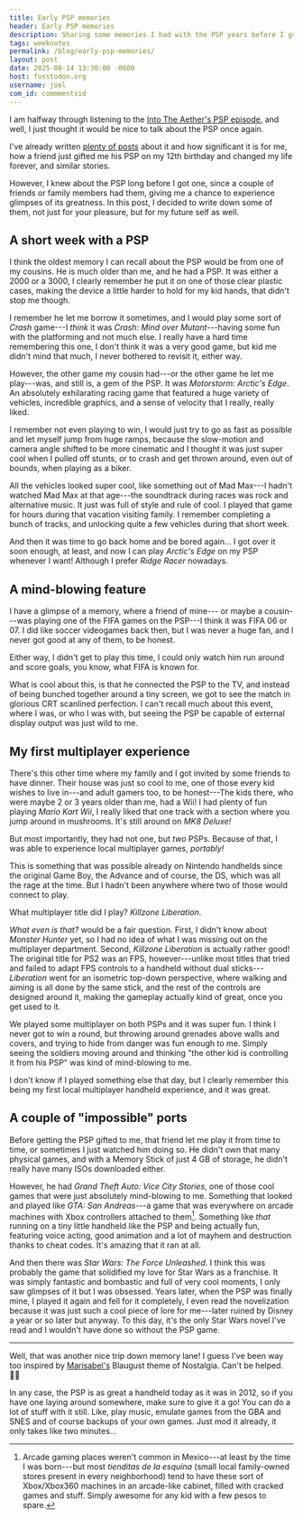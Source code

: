 ```yaml
---
title: Early PSP memories
header: Early PSP memories
description: Sharing some memories I had with the PSP years before I got one for myself!
tags: weeknotes
permalink: /blog/early-psp-memories/
layout: post
date: 2025-08-14 13:30:00 -0600
host: fosstodon.org
username: joel
com_id: commmentsid
---
```


I am halfway through listening to the [Into The Aether's PSP episode](https://intothecast.transistor.fm/episodes/into-the-aether-viii-the-sony-playstation-portable), and well, I just thought it would be nice to talk about the PSP once again.

I've already written [plenty of posts](/tags/psp/) about it and how significant it is for me, how a friend just gifted me his PSP on my 12th birthday and changed my life forever, and similar stories.

However, I knew about the PSP long before I got one, since a couple of friends or family members had them, giving me a chance to experience glimpses of its greatness. In this post, I decided to write down some of them, not just for your pleasure, but for my future self as well.

## A short week with a PSP

I think the oldest memory I can recall about the PSP would be from one of my cousins. He is much older than me, and he had a PSP. It was either a 2000 or a 3000, I clearly remember he put it on one of those clear plastic cases, making the device a little harder to hold for my kid hands, that didn't stop me though.

I remember he let me borrow it sometimes, and I would play some sort of *Crash* game---I *think* it was *Crash: Mind over Mutant*---having some fun with the platforming and not much else. I really have a hard time remembering this one, I don't think it was a very good game, but kid me didn't mind that much, I never bothered to revisit it, either way.

However, the other game my cousin had---or the other game he let me play---was, and still is, a gem of the PSP. It was *Motorstorm: Arctic's Edge*. An absolutely exhilarating racing game that featured a huge variety of vehicles, incredible graphics, and a sense of velocity that I really, really liked.

I remember not even playing to win, I would just try to go as fast as possible and let myself jump from huge ramps, because the slow-motion and camera angle shifted to be more cinematic and I thought it was just super cool when I pulled off stunts, or to crash and get thrown around, even out of bounds, when playing as a biker.

All the vehicles looked super cool, like something out of Mad Max---I hadn't watched Mad Max at that age---the soundtrack during races was rock and alternative music. It just was full of style and rule of cool. I played that game for hours during that vacation visiting family. I remember completing a bunch of tracks, and unlocking quite a few vehicles during that short week.

And then it was time to go back home and be bored again... I got over it soon enough, at least, and now I can play *Arctic's Edge* on my PSP whenever I want! Although I prefer *Ridge Racer* nowadays.

## A mind-blowing feature

I have a glimpse of a memory, where a friend of mine--- or maybe a cousin---was playing one of the FIFA games on the PSP---I think it was FIFA 06 or 07. I did like soccer videogames back then, but I was never a huge fan, and I never got good at any of them, to be honest.

Either way, I didn't get to play this time, I could only watch him run around and score goals, you know, what FIFA is known for.

What is cool about this, is that he connected the PSP to the TV, and instead of being bunched together around a tiny screen, we got to see the match in glorious CRT scanlined perfection. I can't recall much about this event, where I was, or who I was with, but seeing the PSP be capable of external display output was just wild to me.

## My first multiplayer experience

There's this other time where my family and I got invited by some friends to have dinner. Their house was just so cool to me, one of those every kid wishes to live in---and adult gamers too, to be honest---The kids there, who were maybe 2 or 3 years older than me, had a Wii! I had plenty of fun playing *Mario Kart Wii*, I really liked that one track with a section where you jump around in mushrooms. It's still around on *MK8 Deluxe!*

But most importantly, they had not one, but *two* PSPs. Because of that, I was able to experience local multiplayer games, *portably!*

This is something that was possible already on Nintendo handhelds since the original Game Boy, the Advance and of course, the DS, which was all the rage at the time. But I hadn't been anywhere where two of those would connect to play.

What multiplayer title did I play? *Killzone Liberation*.

*What even is that?* would be a fair question. First, I didn't know about *Monster Hunter* yet, so I had no idea of what I was missing out on the multiplayer department. Second, *Killzone Liberation* is actually rather good! The original title for PS2 was an FPS, however---unlike most titles that tried and failed to adapt FPS controls to a handheld without dual sticks---*Liberation* went for an isometric top-down perspective, where walking and aiming is all done by the same stick, and the rest of the controls are designed around it, making the gameplay actually kind of great, once you get used to it.

We played some multiplayer on both PSPs and it was super fun. I think I never got to win a round, but throwing around grenades above walls and covers, and trying to hide from danger was fun enough to me. Simply seeing the soldiers moving around and thinking "the other kid is controlling it from his PSP" was kind of mind-blowing to me.

I don't know if I played something else that day, but I clearly remember this being my first local multiplayer handheld experience, and it was great.

## A couple of "impossible" ports

Before getting the PSP gifted to me, that friend let me play it from time to time, or sometimes I just watched him doing so. He didn't own that many physical games, and with a Memory Stick of just 4 GB of storage, he didn't really have many ISOs downloaded either.

However, he had *Grand Theft Auto: Vice City Stories*, one of those cool games that were just absolutely mind-blowing to me. Something that looked and played like *GTA: San Andreas*---a game that was everywhere on arcade machines with Xbox controllers attached to them[^1]. Something like *that* running on a tiny little handheld like the PSP and being actually fun, featuring voice acting, good animation and a lot of mayhem and destruction thanks to cheat codes. It's amazing that it ran at all.

And then there was *Star Wars: The Force Unleashed*. I think this was probably the game that solidified my love for Star Wars as a franchise. It was simply fantastic and bombastic and full of very cool moments, I only saw glimpses of it but I was obsessed. Years later, when the PSP was finally mine, I played it again and fell for it completely, I even read the novelization because it was just such a cool piece of lore for me---later ruined by Disney a year or so later but anyway. To this day, it's the only Star Wars novel I've read and I wouldn't have done so without the PSP game.

---

Well, that was another nice trip down memory lane! I guess I've been way too inspired by [Marisabel's](https://marisabel.nl) Blaugust theme of Nostalgia. Can't be helped. 🤷‍♂️

In any case, the PSP is as great a handheld today as it was in 2012, so if you have one laying around somewhere, make sure to give it a go! You can do a lot of stuff with it still. Like, play music, emulate games from the GBA and SNES and of course backups of your own games. Just mod it already, it only takes like two minutes...




[^1]: Arcade gaming places weren't common in Mexico---at least by the time I was born---but most *tienditas de la esquina* (small local family-owned stores present in every neighborhood) tend to have these sort of Xbox/Xbox360 machines in an arcade-like cabinet, filled with cracked games and stuff. Simply awesome for any kid with a few pesos to spare.
